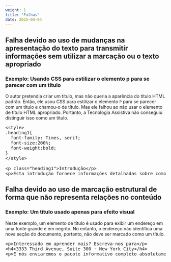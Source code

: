 ```yaml
---
weight: 1
title: "Falhas"
date: 2025-04-04
---
```


## Falha devido ao uso de mudanças na apresentação do texto para transmitir informações sem utilizar a marcação ou o texto apropriado

### Exemplo: Usando CSS para estilizar o elemento p para se parecer com um título

O autor pretendia criar um título, mas não queria a aparência do título HTML padrão. Então, ele usou CSS para estilizar o elemento `P` para se parecer com um título e chamou-o de título. Mas ele falhou ao não usar o elemento de título HTML apropriado. Portanto, a Tecnologia Assistiva não conseguiu distinguir isso como um título.

<pre aria-label="Exemplo de código mostrando como o CSS estiliza um parágrafo para parecer com um título">
&lt;style&gt;
.heading1{
  font-family: Times, serif;
  font-size:200%;
  font-weight:bold;
}
&lt;/style&gt;

&lt;p class=&quot;heading1&quot;&gt;Introdução&lt;/p&gt;
&lt;p&gt;Esta introdução fornece informações detalhadas sobre como usar isto ...&lt;/p&gt;
</pre>

## Falha devido ao uso de marcação estrutural de forma que não representa relações no conteúdo

### Exemplo: Um título usado apenas para efeito visual

Neste exemplo, um elemento de título é usado para exibir um endereço em uma fonte grande e em negrito. No entanto, o endereço não identifica uma nova seção do documento, portanto, não deve ser marcado como um título.

<pre aria-label="Exemplo de código mostrando um título usado para efeito visual para exibir um endereço">
&lt;p&gt;Interessado em aprender mais? Escreva-nos para&lt;/p&gt; 
&lt;h4&gt;3333 Third Avenue, Suite 300 · New York City&lt;/h4&gt;
&lt;p&gt;E nós enviaremos o pacote informativo completo absolutamente grátis!&lt;/p&gt;
</pre>
